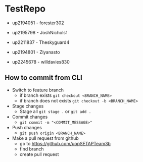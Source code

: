 # TestRepo 
 - up2194051 - forester302

 - up2195798 - JoshNichols1

 - up2211837 - Theskyguard4

 - up2194801 - Ziyanasto

 - up2245678 - willdavies830

## How to commit from CLI
- Switch to feature branch
  - if branch exists `git checkout <BRANCH_NAME>`
  - if branch does not exists `git checkout -b <BRANCH_NAME>`
- Stage changes
  - Stage all `git stage .` or `git add .`
- Commit changes
  - `git commit -m "<COMMIT_MESSAGE>"`
- Push changes
  - `git push origin <BRANCH_NAME>`
- Make a pull request from github
  - go to https://github.com/uopSETAPTeam3b
  - find branch
  - create pull request
